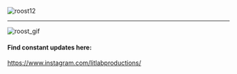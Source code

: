 ![roost12](https://user-images.githubusercontent.com/34845402/52687154-84bf9200-2f05-11e9-9e79-e5ebcfd64a99.png)
***
![roost_gif](https://user-images.githubusercontent.com/34845402/51783304-e5209800-20ec-11e9-869a-7039853b7ca6.gif)

#### Find constant updates here:
https://www.instagram.com/litlabproductions/
